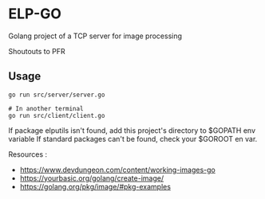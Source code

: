 # ELP-GO

Golang project of a TCP server for image processing

Shoutouts to PFR

## Usage
```
go run src/server/server.go

# In another terminal
go run src/client/client.go
```
If package elputils isn't found, add this project's directory to $GOPATH env variable
If standard packages can't be found, check your $GOROOT en var.

Resources :
 * https://www.devdungeon.com/content/working-images-go
 * https://yourbasic.org/golang/create-image/
 * https://golang.org/pkg/image/#pkg-examples